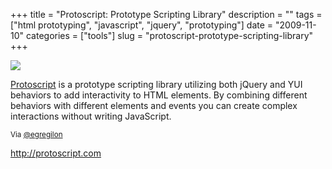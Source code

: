 +++
title = "Protoscript: Prototype Scripting Library"
description = ""
tags = ["html prototyping", "javascript", "jquery", "prototyping"]
date = "2009-11-10"
categories = ["tools"]
slug = "protoscript-prototype-scripting-library"
+++


<div class="tool-screenshot mb1"><a href="http://protoscript.com/"><img id='bluga-thumbnail-2837' class='bluga-thumbnail custom' src='http://media.konigi.com/bluga/
wt5232c57f6e912_custom.jpg'/></a></div><p><a href="http://protoscript.com/">Protoscript</a> is a prototype scripting library utilizing both jQuery and YUI behaviors to add interactivity to HTML elements. By combining different behaviors with different elements and events you can create complex interactions without writing JavaScript.</p>

<p><small>Via <a href="http://twitter.com/egrigolon/status/5591163047">@egregilon</a></small></p>

  
<p><a href="http://protoscript.com/">http://protoscript.com</a></p>
      

